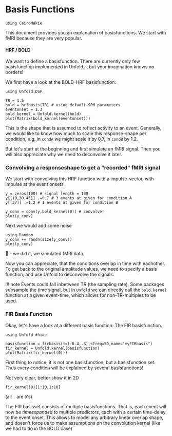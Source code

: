 # Basis Functions
```@setup main
using CairoMakie
```

This document provides you an explanation of basisfunctions. We start with fMRI because they are very popular.

#### HRF / BOLD
We want to define a basisfunction. There are currently only few basisfunction implemented in Unfold.jl, but your imagination knows no borders!

We first have a look at the BOLD-HRF basisfunction:

```@example main
using Unfold,DSP

TR = 1.5
bold = hrfbasis(TR) # using default SPM parameters
eventonset = 1.3
bold_kernel = Unfold.kernel(bold)
plot(Matrix(bold_kernel(eventonset)))
```
This is the shape that is assumed to reflect activity to an event. Generally, we would like to know how much to scale this response-shape per condition, e.g. in `condA` we might scale it by 0.7, in `condB` by 1.2.

But let's start at the beginning and first simulate an fMRI signal. Then you will also appreciate why we need to deconvolve it later.

### Convolving a responseshape to get a "recorded" fMRI signal
We start with convolving this HRF function with a impulse-vector, with impulse at the event onsets
```@example main
y = zeros(100) # signal length = 100
y[[10,30,45]] .=0.7 # 3 events at given for condition A
y[[37]] .=1.2 # 1 events at given for condition B

y_conv = conv(y,bold_kernel(0)) # convolve!
plot(y_conv) 
```

Next we would add some noise

```@example main
using Random
y_conv += randn(size(y_conv))
plot(y_conv)
```
🎉 - we did it, we simulated fMRI data.




Now you can appreciate, that the conditions overlap in time with eachother. To get back to the original amplitude values, we need to specify a basis function, and use Unfold to deconvolve the signals.

!!! note 
    Events could fall inbetween TR (the sampling rate). Some packages subsample the time signal, but in `Unfold` we can directly call the `bold.kernel` function at a given event-time, which allows for non-TR-multiples to be used.


### FIR Basis Function

Okay, let's have a look at a different basis function: The FIR basisfunction.

```@example main
using Unfold #hide

basisfunction = firbasis(τ=(-0.4,.8),sfreq=50,name="myFIRbasis")
fir_kernel = Unfold.kernel(basisfunction)
plot(Matrix(fir_kernel(0)))
```

First thing to notice, it is not one basisfunction, but a basisfunction set. Thus every condition will be explained by several basisfunctions!


Not very clear, better show it in 2D
```@example main
fir_kernel(0)[1:10,1:10]
```
(all `.` are `0`'s)



The FIR basisset consists of multiple basisfunctions. That is, each event will now be *timeexpanded* to multiple predictors, each with a certain time-delay to the event onset.
This allows to model any arbitrary linear overlap shape, and doesn't force us to make assumptions on the convolution kernel (like we had to do in the BOLD case)
